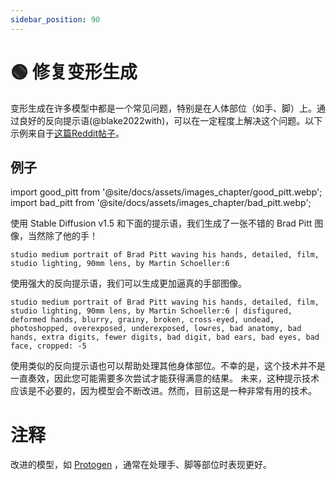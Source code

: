 ```yaml
---
sidebar_position: 90
---
```

# 🟢 修复变形生成

变形生成在许多模型中都是一个常见问题，特别是在人体部位（如手、脚）上。通过良好的反向提示语(@blake2022with)，可以在一定程度上解决这个问题。以下示例来自于[这篇Reddit帖子](https://www.reddit.com/r/StableDiffusion/comments/z7salo/with_the_right_prompt_stable_diffusion_20_can_do/)。

## 例子

import good_pitt from '@site/docs/assets/images_chapter/good_pitt.webp';
import bad_pitt from '@site/docs/assets/images_chapter/bad_pitt.webp';

使用 Stable Diffusion v1.5 和下面的提示语，我们生成了一张不错的 Brad Pitt 图像，当然除了他的手！

`studio medium portrait of Brad Pitt waving his hands, detailed, film, studio lighting, 90mm lens, by Martin Schoeller:6`

<div style={{textAlign: 'center'}}>
  <LazyLoadImage src={bad_pitt} style={{width: "250px"}} />
</div>

使用强大的反向提示语，我们可以生成更加逼真的手部图像。

`studio medium portrait of Brad Pitt waving his hands, detailed, film, studio lighting, 90mm lens, by Martin Schoeller:6 | disfigured, deformed hands, blurry, grainy, broken, cross-eyed, undead, photoshopped, overexposed, underexposed, lowres, bad anatomy, bad hands, extra digits, fewer digits, bad digit, bad ears, bad eyes, bad face, cropped: -5`
<div style={{textAlign: 'center'}}>
  <LazyLoadImage src={good_pitt} style={{width: "250px"}} />
</div>

使用类似的反向提示语也可以帮助处理其他身体部位。不幸的是，这个技术并不是一直奏效，因此您可能需要多次尝试才能获得满意的结果。 未来，这种提示技术应该是不必要的，因为模型会不断改进。然而，目前这是一种非常有用的技术。

# 注释

改进的模型，如 [Protogen](https://civitai.com/models/3666/protogen-x34-official-release)  ，通常在处理手、脚等部位时表现更好。
